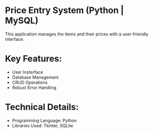 # Price Entry System (Python | MySQL)

This application manages the items and their prices with a user-friendly interface.

# Key Features:
- User Insterface
- Database Management
- CRUD Operations
- Robust Error Handling

# Technical Details:
- Programming Language: Python
- Libraries Used: Tkinter, SQLite
